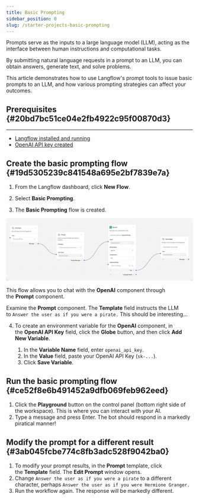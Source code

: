 ```yaml
---
title: Basic Prompting
sidebar_position: 0
slug: /starter-projects-basic-prompting
---
```




Prompts serve as the inputs to a large language model (LLM), acting as the interface between human instructions and computational tasks.


By submitting natural language requests in a prompt to an LLM, you can obtain answers, generate text, and solve problems.


This article demonstrates how to use Langflow's prompt tools to issue basic prompts to an LLM, and how various prompting strategies can affect your outcomes.


## Prerequisites {#20bd7bc51ce04e2fb4922c95f00870d3}


---

- [Langflow installed and running](/getting-started-installation)
- [OpenAI API key created](https://platform.openai.com/)

## Create the basic prompting flow {#19d5305239c841548a695e2bf7839e7a}


1. From the Langflow dashboard, click **New Flow**.


2. Select **Basic Prompting**.


3. The **Basic Prompting** flow is created.


![](/img/starter-flow-basic-prompting.png)


This flow allows you to chat with the **OpenAI** component through the **Prompt** component. 


Examine the **Prompt** component. The **Template** field instructs the LLM to `Answer the user as if you were a pirate.` This should be interesting...


4. To create an environment variable for the **OpenAI** component, in the **OpenAI API Key** field, click the **Globe** button, and then click **Add New Variable**.

	1. In the **Variable Name** field, enter `openai_api_key`.
	2. In the **Value** field, paste your OpenAI API Key (`sk-...`).
	3. Click **Save Variable**.


## Run the basic prompting flow {#ce52f8e6b491452a9dfb069feb962eed}

1. Click the **Playground** button on the control panel (bottom right side of the workspace). This is where you can interact with your AI.
2. Type a message and press Enter. The bot should respond in a markedly piratical manner!

## Modify the prompt for a different result {#3ab045fcbe774c8fb3adc528f9042ba0}

1. To modify your prompt results, in the **Prompt** template, click the **Template** field. The **Edit Prompt** window opens.
2. Change `Answer the user as if you were a pirate` to a different character, perhaps `Answer the user as if you were Hermione Granger.`
3. Run the workflow again. The response will be markedly different.
